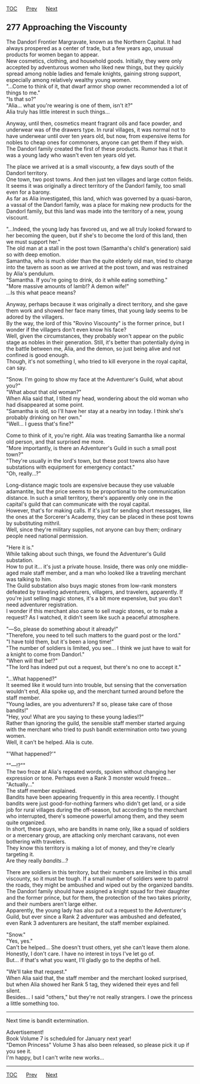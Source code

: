 [TOC](../readme.md)&nbsp;&nbsp;&nbsp;&nbsp;&nbsp;&nbsp;[Prev](chapter0276.md)&nbsp;&nbsp;&nbsp;&nbsp;&nbsp;&nbsp;[Next](chapter0278.md)



## 277 Approaching the Viscounty

The Dandorl Frontier Margravate, known as the Northern Capital. It had
always prospered as a center of trade, but a few years ago, unusual
products for women began to appear.  
New cosmetics, clothing, and household goods. Initially, they were only
accepted by adventurous women who liked new things, but they quickly
spread among noble ladies and female knights, gaining strong support,
especially among relatively wealthy young women.  
"...Come to think of it, that dwarf armor shop owner recommended a lot
of things to me."  
"Is that so?"  
"Alia... what you're wearing is one of them, isn't it?"  
Alia truly has little interest in such things...  
  
Anyway, until then, cosmetics meant fragrant oils and face powder, and
underwear was of the drawers type. In rural villages, it was normal not
to have underwear until over ten years old, but now, from expensive
items for nobles to cheap ones for commoners, anyone can get them if
they wish.  
The Dandorl family created the first of these products. Rumor has it
that it was a young lady who wasn't even ten years old yet.  
  
The place we arrived at is a small viscounty, a few days south of the
Dandorl territory.  
One town, two post towns. And then just ten villages and large cotton
fields. It seems it was originally a direct territory of the Dandorl
family, too small even for a barony.  
As far as Alia investigated, this land, which was governed by a
quasi-baron, a vassal of the Dandorl family, was a place for making new
products for the Dandorl family, but this land was made into the
territory of a new, young viscount.  
  
"...Indeed, the young lady has favored us, and we all truly looked
forward to her becoming the queen, but if she's to become the lord of
this land, then we must support her."  
The old man at a stall in the post town (Samantha's child's generation)
said so with deep emotion.  
Samantha, who is much older than the quite elderly old man, tried to
charge into the tavern as soon as we arrived at the post town, and was
restrained by Alia's pendulum.  
"Samantha. If you're going to drink, do it while eating something."  
"More massive amounts of lamb!? A demon wife!"  
...Is this what peace means?  
  
Anyway, perhaps because it was originally a direct territory, and she
gave them work and showed her face many times, that young lady seems to
be adored by the villagers.  
By the way, the lord of this "Rovino Viscounty" is the former prince,
but I wonder if the villagers don't even know his face?  
Well, given the circumstances, they probably won't appear on the public
stage as nobles in their generation. Still, it's better than potentially
dying in the battle between me, Alia, and the demon, so just being alive
and not confined is good enough.  
Though, it's not something I, who tried to kill everyone in the royal
capital, can say.  
  
"Snow. I'm going to show my face at the Adventurer's Guild, what about
you?"  
"What about that old woman?"  
When Alia said that, I tilted my head, wondering about the old woman who
had disappeared at some point.  
"Samantha is old, so I'll have her stay at a nearby inn today. I think
she's probably drinking on her own."  
"Well... I guess that's fine?"  
  
Come to think of it, you're right. Alia was treating Samantha like a
normal old person, and that surprised me more.  
"More importantly, is there an Adventurer's Guild in such a small post
town?"  
"They're usually in the lord's town, but these post towns also have
substations with equipment for emergency contact."  
"Oh, really...?"  
  
Long-distance magic tools are expensive because they use valuable
adamantite, but the price seems to be proportional to the communication
distance. In such a small territory, there's apparently only one in the
capital's guild that can communicate with the royal capital.  
However, that's for making calls. If it's just for sending short
messages, like the ones at the Sorcerer's Academy, they can be placed in
these post towns by substituting mithril.  
Well, since they're military supplies, not anyone can buy them; ordinary
people need national permission.  
  
"Here it is."  
While talking about such things, we found the Adventurer's Guild
substation.  
How to put it... it's just a private house. Inside, there was only one
middle-aged male staff member, and a man who looked like a traveling
merchant was talking to him.  
The Guild substation also buys magic stones from low-rank monsters
defeated by traveling adventurers, villagers, and travelers, apparently.
If you're just selling magic stones, it's a bit more expensive, but you
don't need adventurer registration.  
I wonder if this merchant also came to sell magic stones, or to make a
request? As I watched, it didn't seem like such a peaceful atmosphere.  
  
"―So, please do something about it already!"  
"Therefore, you need to tell such matters to the guard post or the
lord."  
"I have told them, but it's been a long time!"  
"The number of soldiers is limited, you see... I think we just have to
wait for a knight to come from Dandorl."  
"When will that be!?"  
"The lord has indeed put out a request, but there's no one to accept
it."  
  
"...What happened?"  
It seemed like it would turn into trouble, but sensing that the
conversation wouldn't end, Alia spoke up, and the merchant turned around
before the staff member.  
"Young ladies, are you adventurers? If so, please take care of those
bandits!"  
"Hey, you! What are you saying to these young ladies!?"  
Rather than ignoring the guild, the sensible staff member started
arguing with the merchant who tried to push bandit extermination onto
two young women.  
Well, it can't be helped. Alia is cute.  
  
"'What happened?'"  
  
""―!?""  
The two froze at Alia's repeated words, spoken without changing her
expression or tone. Perhaps even a Rank 3 monster would freeze...  
"Actually..."  
The staff member explained.  
Bandits have been appearing frequently in this area recently. I thought
bandits were just good-for-nothing farmers who didn't get land, or a
side job for rural villages during the off-season, but according to the
merchant who interrupted, there's someone powerful among them, and they
seem quite organized.  
In short, these guys, who are bandits in name only, like a squad of
soldiers or a mercenary group, are attacking only merchant caravans, not
even bothering with travelers.  
They know this territory is making a lot of money, and they're clearly
targeting it.  
Are they really *bandits*...?  
  
There are soldiers in this territory, but their numbers are limited in
this small viscounty, so it must be tough. If a small number of soldiers
were to patrol the roads, they might be ambushed and wiped out by the
organized bandits.  
The Dandorl family should have assigned a knight squad for their
daughter and the former prince, but for them, the protection of the two
takes priority, and their numbers aren't large either.  
Apparently, the young lady has also put out a request to the
Adventurer's Guild, but ever since a Rank 2 adventurer was ambushed and
defeated, even Rank 3 adventurers are hesitant, the staff member
explained.  
  
"Snow."  
"Yes, yes."  
Can't be helped... She doesn't trust others, yet she can't leave them
alone.  
Honestly, I don't care. I have no interest in toys I've let go of.  
But... if that's what you want, I'll gladly go to the depths of hell.  
  
"We'll take that request."  
When Alia said that, the staff member and the merchant looked surprised,
but when Alia showed her Rank 5 tag, they widened their eyes and fell
silent.  
Besides... I said "others," but they're not really strangers. I owe the
princess a little something too.  
  

------------------------------------------------------------------------

Next time is bandit extermination.  
  
Advertisement!  
Book Volume 7 is scheduled for January next year!  
"Demon Princess" Volume 3 has also been released, so please pick it up
if you see it.  
I'm happy, but I can't write new works...  


---
[TOC](../readme.md)&nbsp;&nbsp;&nbsp;&nbsp;&nbsp;&nbsp;[Prev](chapter0276.md)&nbsp;&nbsp;&nbsp;&nbsp;&nbsp;&nbsp;[Next](chapter0278.md)

